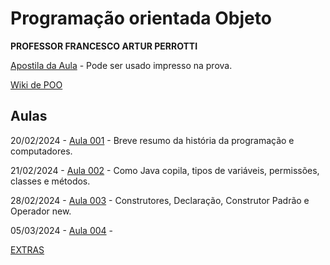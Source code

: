 <!-- https://docs.github.com/pt/contributing/writing-for-github-docs/using-markdown-and-liquid-in-github-docs -->


# Programação orientada Objeto

**PROFESSOR FRANCESCO ARTUR PERROTTI**

[Apostila da Aula](ApostilaPOO.pdf) - Pode ser usado impresso na prova.

[Wiki de POO](https://pooperrotti.fandom.com/pt-br/)

## Aulas

20/02/2024 - [Aula 001](Aula001/README.md) - Breve resumo da história da programação e computadores.

21/02/2024 - [Aula 002](Aula002/README.md) - Como Java copila, tipos de variáveis, permissões, classes e métodos.

28/02/2024 - [Aula 003](Aula003/README.md) - Construtores, Declaração, Construtor Padrão e Operador new.

05/03/2024 - [Aula 004](Aula004/README.md) - 

[EXTRAS](extras/README.md)

